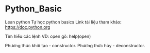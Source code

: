 # Python_Basic
Lean python
Tự học python basics 
Link tài liệu tham khảo: https://doc.python.org

Tìm hiểu các lệnh 
VD: open 
gõ: help(open)

Phương thức khởi tạo - constructor.
Phương thức hủy - deconstructor.
